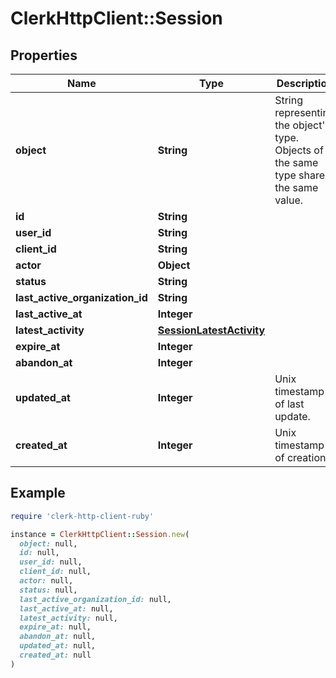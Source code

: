# ClerkHttpClient::Session

## Properties

| Name | Type | Description | Notes |
| ---- | ---- | ----------- | ----- |
| **object** | **String** | String representing the object&#39;s type. Objects of the same type share the same value.  |  |
| **id** | **String** |  |  |
| **user_id** | **String** |  |  |
| **client_id** | **String** |  |  |
| **actor** | **Object** |  | [optional] |
| **status** | **String** |  |  |
| **last_active_organization_id** | **String** |  | [optional] |
| **last_active_at** | **Integer** |  |  |
| **latest_activity** | [**SessionLatestActivity**](SessionLatestActivity.md) |  | [optional] |
| **expire_at** | **Integer** |  |  |
| **abandon_at** | **Integer** |  |  |
| **updated_at** | **Integer** | Unix timestamp of last update.  |  |
| **created_at** | **Integer** | Unix timestamp of creation.  |  |

## Example

```ruby
require 'clerk-http-client-ruby'

instance = ClerkHttpClient::Session.new(
  object: null,
  id: null,
  user_id: null,
  client_id: null,
  actor: null,
  status: null,
  last_active_organization_id: null,
  last_active_at: null,
  latest_activity: null,
  expire_at: null,
  abandon_at: null,
  updated_at: null,
  created_at: null
)
```

